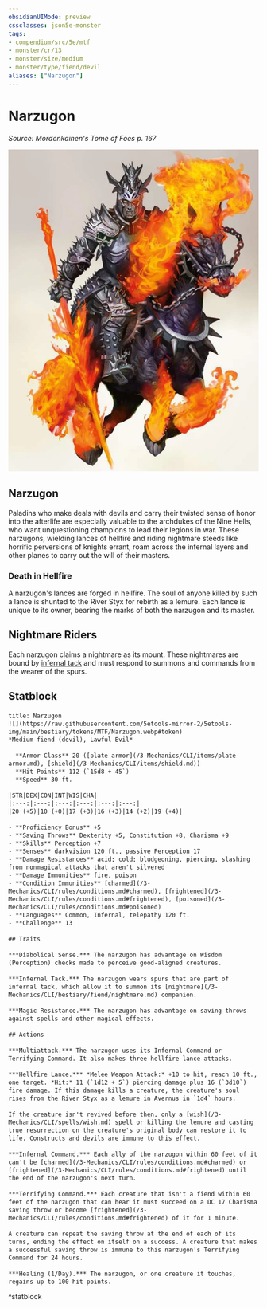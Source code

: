 ```yaml
---
obsidianUIMode: preview
cssclasses: json5e-monster
tags:
- compendium/src/5e/mtf
- monster/cr/13
- monster/size/medium
- monster/type/fiend/devil
aliases: ["Narzugon"]
---
```

# Narzugon
*Source: Mordenkainen's Tome of Foes p. 167*  

![](https://raw.githubusercontent.com/5etools-mirror-2/5etools-img/main/bestiary/MTF/Narzugon.webp#right)  
## Narzugon

Paladins who make deals with devils and carry their twisted sense of honor into the afterlife are especially valuable to the archdukes of the Nine Hells, who want unquestioning champions to lead their legions in war. These narzugons, wielding lances of hellfire and riding nightmare steeds like horrific perversions of knights errant, roam across the infernal layers and other planes to carry out the will of their masters.

### Death in Hellfire

 A narzugon's lances are forged in hellfire. The soul of anyone killed by such a lance is shunted to the River Styx for rebirth as a lemure. Each lance is unique to its owner, bearing the marks of both the narzugon and its master.

## Nightmare Riders

Each narzugon claims a nightmare as its mount. These nightmares are bound by [infernal tack](/3-Mechanics/CLI/items/infernal-tack-mtf.md) and must respond to summons and commands from the wearer of the spurs.


## Statblock

```ad-statblock
title: Narzugon
![](https://raw.githubusercontent.com/5etools-mirror-2/5etools-img/main/bestiary/tokens/MTF/Narzugon.webp#token)
*Medium fiend (devil), Lawful Evil*

- **Armor Class** 20 ([plate armor](/3-Mechanics/CLI/items/plate-armor.md), [shield](/3-Mechanics/CLI/items/shield.md))
- **Hit Points** 112 (`15d8 + 45`) 
- **Speed** 30 ft.

|STR|DEX|CON|INT|WIS|CHA|
|:---:|:---:|:---:|:---:|:---:|:---:|
|20 (+5)|10 (+0)|17 (+3)|16 (+3)|14 (+2)|19 (+4)|

- **Proficiency Bonus** +5
- **Saving Throws** Dexterity +5, Constitution +8, Charisma +9
- **Skills** Perception +7
- **Senses** darkvision 120 ft., passive Perception 17
- **Damage Resistances** acid; cold; bludgeoning, piercing, slashing from nonmagical attacks that aren't silvered
- **Damage Immunities** fire, poison
- **Condition Immunities** [charmed](/3-Mechanics/CLI/rules/conditions.md#charmed), [frightened](/3-Mechanics/CLI/rules/conditions.md#frightened), [poisoned](/3-Mechanics/CLI/rules/conditions.md#poisoned)
- **Languages** Common, Infernal, telepathy 120 ft.
- **Challenge** 13

## Traits

***Diabolical Sense.*** The narzugon has advantage on Wisdom (Perception) checks made to perceive good-aligned creatures.

***Infernal Tack.*** The narzugon wears spurs that are part of infernal tack, which allow it to summon its [nightmare](/3-Mechanics/CLI/bestiary/fiend/nightmare.md) companion.

***Magic Resistance.*** The narzugon has advantage on saving throws against spells and other magical effects.

## Actions

***Multiattack.*** The narzugon uses its Infernal Command or Terrifying Command. It also makes three hellfire lance attacks.

***Hellfire Lance.*** *Melee Weapon Attack:* +10 to hit, reach 10 ft., one target. *Hit:* 11 (`1d12 + 5`) piercing damage plus 16 (`3d10`) fire damage. If this damage kills a creature, the creature's soul rises from the River Styx as a lemure in Avernus in `1d4` hours.

If the creature isn't revived before then, only a [wish](/3-Mechanics/CLI/spells/wish.md) spell or killing the lemure and casting true resurrection on the creature's original body can restore it to life. Constructs and devils are immune to this effect.

***Infernal Command.*** Each ally of the narzugon within 60 feet of it can't be [charmed](/3-Mechanics/CLI/rules/conditions.md#charmed) or [frightened](/3-Mechanics/CLI/rules/conditions.md#frightened) until the end of the narzugon's next turn.

***Terrifying Command.*** Each creature that isn't a fiend within 60 feet of the narzugon that can hear it must succeed on a DC 17 Charisma saving throw or become [frightened](/3-Mechanics/CLI/rules/conditions.md#frightened) of it for 1 minute.

A creature can repeat the saving throw at the end of each of its turns, ending the effect on itself on a success. A creature that makes a successful saving throw is immune to this narzugon's Terrifying Command for 24 hours.

***Healing (1/Day).*** The narzugon, or one creature it touches, regains up to 100 hit points.
```
^statblock